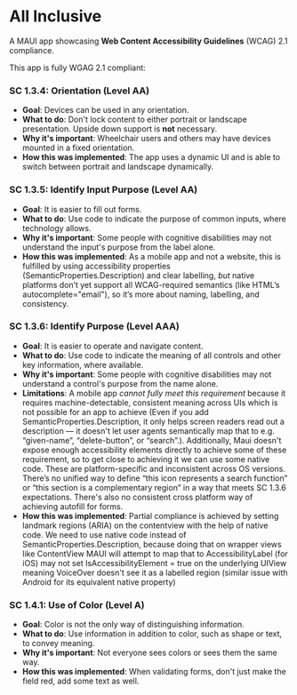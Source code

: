 # All Inclusive
A MAUI app showcasing **Web Content Accessibility Guidelines** (WCAG) 2.1 compliance.

This app is fully WGAG 2.1 compliant: 

### SC 1.3.4: Orientation (Level AA)

- **Goal**: Devices can be used in any orientation.
- **What to do**: Don't lock content to either portrait or landscape presentation. Upside down support is **not** necessary.
- **Why it's important**: Wheelchair users and others may have devices mounted in a fixed orientation.
- **How this was implemented**: The app uses a dynamic UI and is able to switch between portrait and landscape dynamically.

### SC 1.3.5: Identify Input Purpose (Level AA)

- **Goal**: It is easier to fill out forms.
- **What to do**: Use code to indicate the purpose of common inputs, where technology allows.
- **Why it's important**: Some people with cognitive disabilities may not understand the input's purpose from the label alone.
- **How this was implemented**: As a mobile app and not a website, this is fulfilled by using accessibility properties (SemanticProperties.Description) and clear labelling, *but* native platforms don’t yet support all WCAG-required semantics (like HTML’s autocomplete="email"), so it’s more about naming, labelling, and consistency.

### SC 1.3.6: Identify Purpose (Level AAA)

- **Goal**: It is easier to operate and navigate content.
- **What to do**: Use code to indicate the meaning of all controls and other key information, where available.
- **Why it's important**: Some people with cognitive disabilities may not understand a control's purpose from the name alone.
- **Limitations**: A mobile app _cannot fully meet this requirement_ because it requires machine-detectable, consistent meaning across UIs which is not possible for an app to achieve (Even if you add SemanticProperties.Description, it only helps screen readers read out a description — it doesn't let user agents semantically map that to e.g. “given-name”, “delete-button”, or “search”.). Additionally, Maui doesn't expose enough accessibility elements directly to achieve some of these requirement, so to get close to achieving it we can use some native code. These are platform-specific and inconsistent across OS versions. There’s no unified way to define “this icon represents a search function” or “this section is a complementary region” in a way that meets SC 1.3.6 expectations. There's also no consistent cross platform way of achieving autofill for forms.
- **How this was implemented**: Partial compliance is achieved by setting landmark regions (ARIA) on the contentview with the help of native code. We need to use native code instead of SemanticProperties.Description, because doing that on wrapper views like ContentView MAUI will attempt to map that to AccessibilityLabel (for iOS) may not set IsAccessibilityElement = true on the underlying UIView meaning VoiceOver doesn't see it as a labelled region (similar issue with Android for its equivalent native property)

### SC 1.4.1: Use of Color (Level A)

- **Goal**: Color is not the only way of distinguishing information.
- **What to do**: Use information in addition to color, such as shape or text, to convey meaning.
- **Why it's important**: Not everyone sees colors or sees them the same way.
- **How this was implemented**: When validating forms, don't just make the field red, add some text as well.

